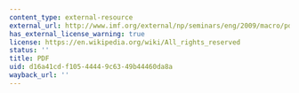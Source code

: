 ```yaml
---
content_type: external-resource
external_url: http://www.imf.org/external/np/seminars/eng/2009/macro/pdf/nk.pdf
has_external_license_warning: true
license: https://en.wikipedia.org/wiki/All_rights_reserved
status: ''
title: PDF
uid: d16a41cd-f105-4444-9c63-49b44460da8a
wayback_url: ''
---
```

